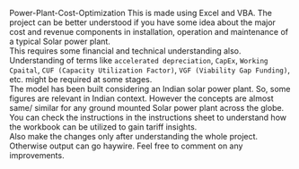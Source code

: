 Power-Plant-Cost-Optimization
This is made using Excel and VBA. The project can be better understood if you have some idea about the major cost and revenue components in installation, operation and maintenance of a typical Solar power plant. <br>
This requires some financial and technical understanding also. Understanding of terms like `accelerated depreciation`, `CapEx`, `Working Cpaital`, `CUF (Capacity Utilization Factor)`, `VGF (Viability Gap Funding)`, etc. might be required at some stages. <br>
The model has been built considering an Indian solar power plant. So, some figures are relevant in Indian context. However the concepts are almost same/ similar for any ground mounted Solar power plant across the globe.<br>
You can check the instructions in the instructions sheet to understand how the workbook can be utilized to gain tariff insights. <br>
Also make the changes only after understanding the whole project. Otherwise output can go haywire.
Feel free to comment on any improvements.
